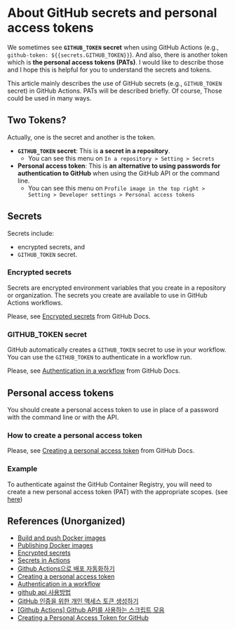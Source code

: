 # About GitHub secrets and personal access tokens

We sometimes see **`GITHUB_TOKEN` secret** when using GitHub Actions (e.g., `github-token: ${{secrets.GITHUB_TOKEN}}`). And also, there is another token which is **the personal access tokens (PATs)**. I would like to describe those and I hope this is helpful for you to understand the secrets and tokens.

This article mainly describes the use of GitHub secrets (e.g., `GITHUB_TOKEN` secret) in GitHub Actions. PATs will be described briefly. Of course, Those could be used in many ways. 

## Two Tokens?
Actually, one is the secret and another is the token.
- **`GITHUB_TOKEN` secret**: This is **a secret in a repository**.
  - You can see this menu on `In a repository > Setting > Secrets`
- **Personal access token**: This is **an alternative to using passwords for authentication to GitHub** when using the GitHub API or the command line.
  - You can see this menu on `Profile image in the top right > Setting > Developer settings > Personal access tokens`


## Secrets
Secrets include:
- encrypted secrets, and
- `GITHUB_TOKEN` secret.
### Encrypted secrets
Secrets are encrypted environment variables that you create in a repository or organization. The secrets you create are available to use in GitHub Actions workflows.

Please, see [Encrypted secrets](https://docs.github.com/en/free-pro-team@latest/actions/reference/encrypted-secrets) from GitHub Docs.

### GITHUB_TOKEN secret
GitHub automatically creates a `GITHUB_TOKEN` secret to use in your workflow. You can use the `GITHUB_TOKEN` to authenticate in a workflow run.

Please, see [Authentication in a workflow](https://docs.github.com/en/free-pro-team@latest/actions/reference/authentication-in-a-workflow) from GitHub Docs.


## Personal access tokens
You should create a personal access token to use in place of a password with the command line or with the API.
### How to create a personal access token
Please, see [Creating a personal access token](https://docs.github.com/en/free-pro-team@latest/github/authenticating-to-github/creating-a-personal-access-token) from GitHub Docs.
### Example
To authenticate against the GitHub Container Registry, you will need to create a new personal access token (PAT) with the appropriate scopes. (see [here](https://github.com/docker/login-action#github-container-registry))


## References (Unorganized)
- [Build and push Docker images](https://github.com/marketplace/actions/build-and-push-docker-images)
- [Publishing Docker images](https://docs.github.com/en/free-pro-team@latest/actions/guides/publishing-docker-images)
- [Encrypted secrets](https://docs.github.com/en/free-pro-team@latest/actions/reference/encrypted-secrets)
- [Secrets in Actions](https://docs.github.com/en/free-pro-team@latest/rest/reference/actions#secrets)
- [Github Actions으로 배포 자동화하기](https://velog.io/@bluestragglr/Github-Action%EC%9C%BC%EB%A1%9C-%EB%B0%B0%ED%8F%AC-%EC%9E%90%EB%8F%99%ED%99%94%ED%95%98%EA%B8%B0)
- [Creating a personal access token](https://docs.github.com/en/free-pro-team@latest/github/authenticating-to-github/creating-a-personal-access-token)
- [Authentication in a workflow](https://docs.github.com/en/free-pro-team@latest/actions/reference/authentication-in-a-workflow)
- [github api 사용방법](https://taetaetae.github.io/2017/03/02/github-api/)
- [GitHub 인증을 위한 개인 액세스 토큰 생성하기](https://jootc.com/p/201905122828)
- [[Github Actions] Github API를 사용하는 스크립트 모음](https://eunjin3786.tistory.com/194)
- [Creating a Personal Access Token for GitHub](https://medium.com/@isharailanga/creating-a-personal-access-token-for-github-dbc453158029)